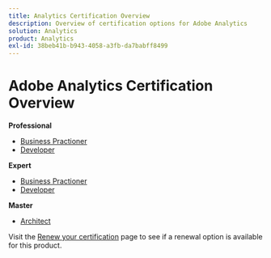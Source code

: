 ```yaml
---
title: Analytics Certification Overview
description: Overview of certification options for Adobe Analytics
solution: Analytics
product: Analytics
exl-id: 38beb41b-b943-4058-a3fb-da7babff8499
---
```

# Adobe Analytics Certification Overview

**Professional**

* [Business Practioner](/help/certifications/aa/aa-p-business.md) <!--AD0-E212-->
* [Developer](/help/certifications/aa/aa-p-developer.md) <!--AD0-E213-->

**Expert**

* [Business Practioner](/help/certifications/aa/aa-e-business.md) <!--AD0-E208-->
* [Developer](/help/certifications/aa/aa-e-developer.md) <!--AD0-E209-->

**Master**

* [Architect](/help/certifications/aa/aa-m-architect.md) <!--AD0-E207-->

Visit the [Renew your certification](/help/certifications/renew.md) page to see if a renewal option is available for this product.
